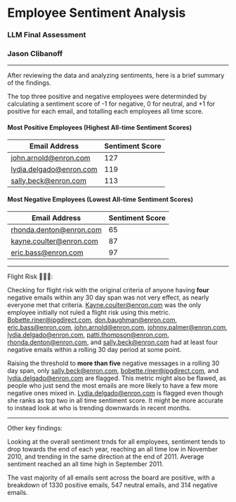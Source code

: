 # Employee Sentiment Analysis
### LLM Final Assessment
### Jason Clibanoff

------------------------------

After reviewing the data and analyzing sentiments, here is a brief summary of the findings.

The top three positive and negative employees were determinded by calculating a sentiment score of -1 for negative, 0 for neutral, and +1 for positive for each email, and totalling each employees all time score.
#### Most Positive Employees (Highest All-time Sentiment Scores)
| Email Address      | Sentiment Score      |
|-------|-------|
|john.arnold@enron.com	| 127      |
|lydia.delgado@enron.com       |  119     |
| sally.beck@enron.com      |   113    |

#### Most Negative Employees (Lowest All-time Sentiment Scores)
| Email Address      | Sentiment Score      |
|-------|-------|
| rhonda.denton@enron.com	      |  65     |
|kayne.coulter@enron.com       |   87    |
| eric.bass@enron.com      |  97     |

-------------------------------

Flight Risk :rotating_light::rotating_light::rotating_light:: 

Checking for flight risk with the original criteria of anyone having **four** negative emails within any 30 day span was not very effect, as nearly everyone met that criteria. 
Kayne.coulter@enron.com was the only employee initially not ruled a flight risk using this metric. Bobette.riner@ipgdirect.com, don.baughman@enron.com, eric.bass@enron.com, john.arnold@enron.com, johnny.palmer@enron.com, lydia.delgado@enron.com, patti.thompson@enron.com, rhonda.denton@enron.com, and sally.beck@enron.com had at least four negative emails within a rolling 30 day period at some point.

Raising the threshold to **more than five** negative messages in a rolling 30 day span, only sally.beck@enron.com, bobette.riner@ipgdirect.com, and lydia.delgado@enron.com are flagged. This metric might also be flawed, as people who just send the most emails are more likely to have a few more negative ones mixed in. Lydia.delgado@enron.com is flagged even though she ranks as top two in all time sentiment score. It might be more accurate to instead look at who is trending downwards in recent months.

-------------
Other key findings:

Looking at the overall sentiment trnds for all employees, sentiment tends to drop towards the end of each year, reaching an all time low in November 2010, and trending in the same direction at the end of 2011. Average sentiment reached an all time high in September 2011.

The vast majority of all emails sent across the board are positive, with a breakdown of 1330 positive emails, 547 neutral emails, and 314 negative emails.




 
